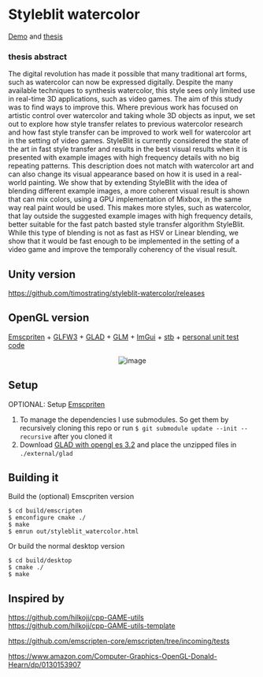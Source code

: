 # Styleblit watercolor

[Demo](https://timostrating.github.io/styleblit-watercolor/) and [thesis](https://www.researchgate.net/publication/362805950_Real-time_example-based_style_transfer_of_watercolor_for_3D_games)

### thesis abstract
The digital revolution has made it possible that many traditional art forms, such as watercolor can now be expressed digitally. Despite the many available techniques to synthesis watercolor, this style sees only limited use in real-time 3D applications, such as video games. The aim of this study was to find ways to improve this. Where previous work has focused on artistic control over watercolor and taking whole 3D objects as input, we set out to explore how style transfer relates to previous watercolor research and how fast style transfer can be improved to work well for watercolor art in the setting of video games. StyleBlit is currently considered the state of the art in fast style transfer and results in the best visual results when it is presented with example images with high frequency details with no big repeating patterns. This description does not match with watercolor art and can also change its visual appearance based on how it is used in a real-world painting. We show that by extending StyleBlit with the idea of blending different example images, a more coherent visual result is shown that can mix colors, using a GPU implementation of Mixbox, in the same way real paint would be used. This makes more styles, such as watercolor, that lay outside the suggested example images with high frequency details, better suitable for the fast patch basted style transfer algorithm StyleBlit. While this type of blending is not as fast as HSV or Linear blending, we show that it would be fast enough to be implemented in the setting of a video game and improve the temporally coherency of the visual result.

## Unity version

https://github.com/timostrating/styleblit-watercolor/releases

## OpenGL version

[Emscpriten](https://emscripten.org/) + [GLFW3](https://www.glfw.org/) + [GLAD](https://www.glfw.org/) + [GLM](https://github.com/g-truc/glm/releases) + [ImGui](https://github.com/ocornut/imgui) + [stb](https://github.com/nothings/stb) + [personal unit test code](https://github.com/timostrating/unity_test)

<p align="center">
  <img src="https://imgur.com/xSN7Wvy.png" alt="image" width=>
</p>

## Setup
OPTIONAL: Setup [Emscpriten](https://emscripten.org/)
1. To manage the dependencies I use submodules. So get them by recursively cloning this repo or run  `$ git submodule update --init --recursive` after you cloned it
2. Download [GLAD with opengl es 3.2](http://glad.dav1d.de/#profile=core&specification=gl&api=gl%3Dnone&api=gles1%3Dnone&api=gles2%3D3.2&api=glsc2%3Dnone&language=c&loader=on) and place the unzipped files in `./external/glad` 

## Building it

Build the (optional) Emscpriten version

`$ cd build/emscripten` <br/>
`$ emconfigure cmake ./` <br/>
`$ make` <br/>
`$ emrun out/styleblit_watercolor.html` <br/>


Or build the normal desktop version

`$ cd build/desktop` <br/>
`$ cmake ./` <br/>
`$ make` <br/>

## Inspired by

https://github.com/hilkojj/cpp-GAME-utils <br/>
https://github.com/hilkojj/cpp-GAME-utils-template

https://github.com/emscripten-core/emscripten/tree/incoming/tests

https://www.amazon.com/Computer-Graphics-OpenGL-Donald-Hearn/dp/0130153907
